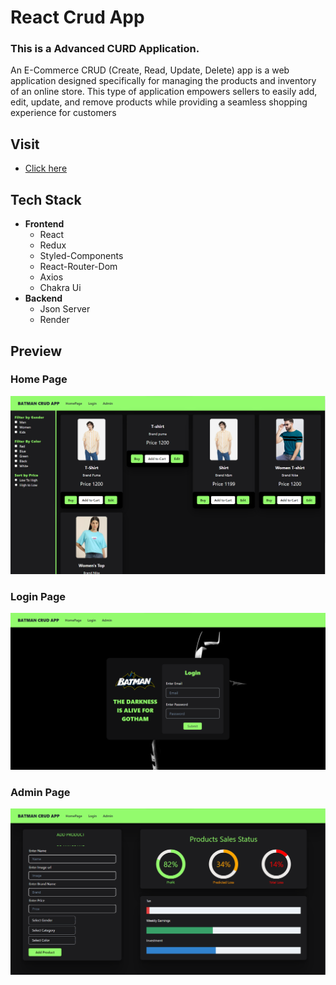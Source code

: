 # React Crud App

### This is a Advanced CURD Application.
An E-Commerce CRUD (Create, Read, Update, Delete) app is a web application designed specifically for managing the products and inventory of an online store. This type of application empowers sellers to easily add, edit, update, and remove products while providing a seamless shopping experience for customers 

## Visit
- [Click here](https://crud-hpere6ysm-deveshsuryawanshi.vercel.app/?order=)

## Tech Stack
- **Frontend**
     - React
     - Redux
     - Styled-Components
     - React-Router-Dom
     - Axios
     - Chakra Ui
- **Backend**
     - Json Server
     - Render

## Preview

### Home Page
![Home Page](Preview_Images/Home_Page.png)

### Login Page
![Login Page](Preview_Images/Login_Page.png)

### Admin Page
![Admin Page](Preview_Images/Admin_Page.png)
